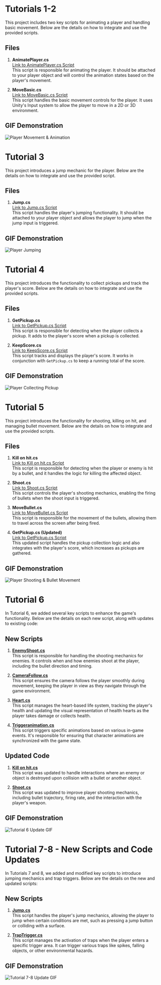 # Tutorials 1-2

This project includes two key scripts for animating a player and handling basic movement. Below are the details on how to integrate and use the provided scripts.

## Files

1. **AnimatePlayer.cs**  
   [Link to AnimatePlayer.cs Script](https://github.com/zmbfiedk/Tutorials1.3prog/blob/main/Assets/Scripts/AnimatePlayer.cs)  
   This script is responsible for animating the player. It should be attached to your player object and will control the animation states based on the player's movement.

2. **MoveBasic.cs**  
   [Link to MoveBasic.cs Script](https://github.com/zmbfiedk/Tutorials1.3prog/blob/main/Assets/Scripts/MoveBasic.cs)  
   This script handles the basic movement controls for the player. It uses Unity's Input system to allow the player to move in a 2D or 3D environment.

## GIF Demonstration

![Player Movement & Animation](Gifs/ezgif-5ae935d205e1f7.gif)

# Tutorial 3

This project introduces a jump mechanic for the player. Below are the details on how to integrate and use the provided script.

## Files

1. **Jump.cs**  
   [Link to Jump.cs Script](https://github.com/zmbfiedk/Tutorials1.3prog/blob/main/Assets/Scripts/Jump.cs)  
   This script handles the player's jumping functionality. It should be attached to your player object and allows the player to jump when the jump input is triggered.

## GIF Demonstration

![Player Jumping](Gifs/ezgif-1f84b338ccf2df.gif)

# Tutorial 4

This project introduces the functionality to collect pickups and track the player's score. Below are the details on how to integrate and use the provided scripts.

## Files

1. **GetPickup.cs**  
   [Link to GetPickup.cs Script](https://github.com/zmbfiedk/Tutorials1.3prog/blob/main/Assets/Scripts/GetPickup.cs)  
   This script is responsible for detecting when the player collects a pickup. It adds to the player's score when a pickup is collected.

2. **KeepScore.cs**  
   [Link to KeepScore.cs Script](https://github.com/zmbfiedk/Tutorials1.3prog/blob/main/Assets/Scripts/KeepScore.cs)  
   This script tracks and displays the player's score. It works in conjunction with `GetPickup.cs` to keep a running total of the score.

## GIF Demonstration

![Player Collecting Pickup](https://github.com/zmbfiedk/Tutorials1.3prog/blob/main/Gifs/ezgif-6b1aef1a2627ab.gif)

# Tutorial 5

This project introduces the functionality for shooting, killing on hit, and managing bullet movement. Below are the details on how to integrate and use the provided scripts.

## Files

1. **Kill on hit.cs**  
   [Link to Kill on hit.cs Script](https://github.com/zmbfiedk/Tutorials1.3prog/blob/main/Assets/Scripts/Kill%20on%20hit.cs)  
   This script is responsible for detecting when the player or enemy is hit by a bullet, and it handles the logic for killing the affected object.

2. **Shoot.cs**  
   [Link to Shoot.cs Script](https://github.com/zmbfiedk/Tutorials1.3prog/blob/main/Assets/Scripts/Shoot.cs)  
   This script controls the player's shooting mechanics, enabling the firing of bullets when the shoot input is triggered.

3. **MoveBullet.cs**  
   [Link to MoveBullet.cs Script](https://github.com/zmbfiedk/Tutorials1.3prog/blob/main/Assets/Scripts/MoveBullet.cs)  
   This script is responsible for the movement of the bullets, allowing them to travel across the screen after being fired.

4. **GetPickup.cs (Updated)**  
   [Link to GetPickup.cs Script](https://github.com/zmbfiedk/Tutorials1.3prog/blob/main/Assets/Scripts/GetPickup.cs)  
   This updated script handles the pickup collection logic and also integrates with the player's score, which increases as pickups are gathered.

## GIF Demonstration

![Player Shooting & Bullet Movement](Gifs/ezgif-8b9fcb279a4774.gif)

# Tutorial 6

In Tutorial 6, we added several key scripts to enhance the game's functionality. Below are the details on each new script, along with updates to existing code:

## New Scripts

1. **[EnemyShoot.cs](https://github.com/zmbfiedk/Tutorials1.3prog/blob/main/Assets/Scripts/EnemyShoot.cs)**  
   This script is responsible for handling the shooting mechanics for enemies. It controls when and how enemies shoot at the player, including the bullet direction and timing.

2. **[CameraFollow.cs](https://github.com/zmbfiedk/Tutorials1.3prog/blob/main/Assets/Scripts/CameraFollow.cs)**  
   This script ensures the camera follows the player smoothly during movement, keeping the player in view as they navigate through the game environment.

3. **[Heart.cs](https://github.com/zmbfiedk/Tutorials1.3prog/blob/main/Assets/Scripts/Heart.cs)**  
   This script manages the heart-based life system, tracking the player's health and updating the visual representation of health hearts as the player takes damage or collects health.

4. **[Triggeranimation.cs](https://github.com/zmbfiedk/Tutorials1.3prog/blob/main/Assets/Scripts/Triggeranimation.cs)**  
   This script triggers specific animations based on various in-game events. It's responsible for ensuring that character animations are synchronized with the game state.

## Updated Code

1. **[Kill on hit.cs](https://github.com/zmbfiedk/Tutorials1.3prog/blob/main/Assets/Scripts/Kill%20on%20hit.cs)**  
   This script was updated to handle interactions where an enemy or object is destroyed upon collision with a bullet or another object.

2. **[Shoot.cs](https://github.com/zmbfiedk/Tutorials1.3prog/blob/main/Assets/Scripts/Shoot.cs)**  
   This script was updated to improve player shooting mechanics, including bullet trajectory, firing rate, and the interaction with the player's weapon.

## GIF Demonstration

![Tutorial 6 Update GIF](Gifs/ezgif-345e99bfcd83ea%20(1).gif)


# Tutorial 7-8 - New Scripts and Code Updates

In Tutorials 7 and 8, we added and modified key scripts to introduce jumping mechanics and trap triggers. Below are the details on the new and updated scripts:

## New Scripts

1. **[Jump.cs](https://github.com/zmbfiedk/Tutorials1.3prog/blob/main/Assets/Scripts/Jump.cs)**  
   This script handles the player's jump mechanics, allowing the player to jump when certain conditions are met, such as pressing a jump button or colliding with a surface.

2. **[TrapTrigger.cs](https://github.com/zmbfiedk/Tutorials1.3prog/blob/main/Assets/Scripts/TrapTrigger.cs)**  
   This script manages the activation of traps when the player enters a specific trigger area. It can trigger various traps like spikes, falling objects, or other environmental hazards.

## GIF Demonstration

![Tutorial 7-8 Update GIF](Gifs/ezgif-85f6669a5d4728.gif)


